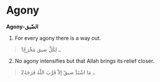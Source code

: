 Agony
=====

**Agony-الضّيق**

1. For every agony there is a way out.

> 1ـ لِكُلِّ ضيق مَخْرَجٌ.

2. No agony intensifies but that Allah brings its relief closer.

> 2ـ مَا اشْتَدَّ ضيقٌ إلاّ قَرَّبَ اللّهُ فَرَجَهُ.


